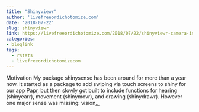 ```yaml
---
title: "Shinyviewr"
author: 'livefreeordichotomize.com'
date: '2018-07-22'
slug: shinyviewr
link: https://livefreeordichotomize.com/2018/07/22/shinyviewr-camera-input-for-shiny/
categories:
- bloglink
tags:
  - rstats
  - livefreeordichotomizecom
---
```


Motivation My package shinysense has been around for more than a year now. It started as a package to add swiping via touch screens to shiny for our app Papr, but then slowly got built to include functions for hearing (shinyearr), movement (shinymovr), and drawing (shinydrawr). However one major sense was missing: vision[... <i class="fas fa-external-link-alt"></i>](https://livefreeordichotomize.com/2018/07/22/shinyviewr-camera-input-for-shiny/)

